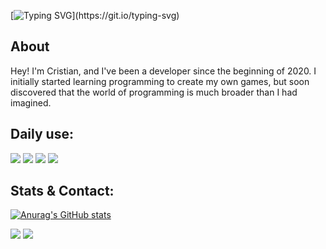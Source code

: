 [![Typing SVG](https://readme-typing-svg.herokuapp.com?font=Fira+Code&weight=600&size=24&pause=1000&color=C0001F&vCenter=true&width=435&lines=Welcome+to+my+profile!)](https://git.io/typing-svg)

## About

Hey! I'm Cristian, and I've been a developer since the beginning of 2020. I initially started learning programming to create my own games, but soon discovered that the world of programming is much broader than I had imagined.

## Daily use:

![](https://img.shields.io/badge/Python-4584b6?style=for-the-badge&logo=python&logoColor=white)
![](https://img.shields.io/badge/JavaScript-F7DF1E?style=for-the-badge&logo=javascript&logoColor=black)
![](https://img.shields.io/badge/Node.JS-43853D?style=for-the-badge&logo=node.js&logoColor=white)
![](https://img.shields.io/badge/C/C++-919198?style=for-the-badge&logo=c&logoColor=white)

## Stats & Contact:

[![Anurag's GitHub stats](https://github-readme-stats.vercel.app/api?username=matheuscristian&show_icons=true&theme=calm)](https://github.com/anuraghazra/github-readme-stats)

[![](https://img.shields.io/badge/GitHub-100000?style=for-the-badge&logo=github&logoColor=white)](https://github.com/matheuscristian)
[![](https://img.shields.io/badge/Gmail-BB001B?style=for-the-badge&logo=gmail&logoColor=white)](mailto:matheuscristianrg@gmail.com)
